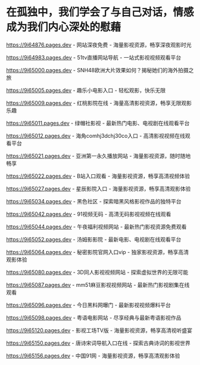 # 在孤独中，我们学会了与自己对话，情感成为我们内心深处的慰藉

https://9i64876.pages.dev - 网站深夜免费 - 海量影视资源，畅享深夜观影时光

https://9i64983.pages.dev - 51tv直播网站导航 - 一站式影视视频观看平台

https://9i65000.pages.dev - SNH48欧洲大片效果如何？揭秘她们的海外拍摄之旅

https://9i65005.pages.dev - 趣乐小电影入口 - 轻松观影，快乐无限

https://9i65009.pages.dev - 红桃影院在线 - 海量高清影视资源，畅享无限观影乐趣

https://9i65011.pages.dev - 绿帽社影视 - 最新热门电影、电视剧在线观看平台

https://9i65012.pages.dev - 海角comhj3dchj30co入口 - 高清影视视频在线观看平台

https://9i65021.pages.dev - 亚洲第一永久播放网站 - 海量影视资源，随时随地畅享

https://9i65022.pages.dev - B站入口观看 - 海量影视资源，畅享高清视频体验

https://9i65027.pages.dev - 星辰影院入口 - 海量影视资源，畅享高清观影体验

https://9i65034.pages.dev - 黑色社区 - 探索暗黑风格影视作品的独特平台

https://9i65042.pages.dev - 91视频无码 - 高清无码影视视频在线观看

https://9i65044.pages.dev - 午夜福利视频网站 - 最新热门影视资源免费观看

https://9i65052.pages.dev - 汤姆影影院 - 最新电影、电视剧在线观看平台

https://9i65064.pages.dev - 秘密影院官网入口vip - 独家影视资源，畅享高清观影体验

https://9i65080.pages.dev - 3D同人影视视频网站 - 探索虚拟世界的无限可能

https://9i65087.pages.dev - mm51麻豆影视视频网站 - 最新热门影视剧集在线观看

https://9i65096.pages.dev - 今日黑料网曝门 - 最新影视视频爆料平台

https://9i65098.pages.dev - 粤语电影网站 - 尽享经典与最新粤语影视作品

https://9i65120.pages.dev - 影视工场TV版 - 海量影视资源，畅享高清视听盛宴

https://9i65150.pages.dev - 唐诗宋词导航入口在线 - 探索古典诗词的影视世界

https://9i65156.pages.dev - 中国91网 - 海量影视资源，畅享高清观影体验
